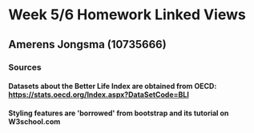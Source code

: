 # Week 5/6 Homework Linked Views
## Amerens Jongsma (10735666)


### Sources
#### Datasets about the Better Life Index are obtained from OECD: https://stats.oecd.org/Index.aspx?DataSetCode=BLI
#### Styling features are 'borrowed' from bootstrap and its tutorial on W3school.com
